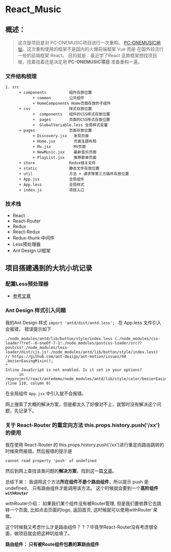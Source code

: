 # React_Music

## 概述：

> 这次是项目是对 PC-ONEMUSIC项目进行一次重构。 [PC-ONEMUSIC地址](https://github.com/flingyp/PC-ONEMUSIC)。这次重构使用的框架不是国内的火爆前端框架 Vue 而是 在国外较流行一些的前端框架 React。 目的就是：最近学了React 这款框架想找项目做，找着找着还是决定用 **PC-ONEMUSIC项目** 准备重构一遍。

### 文件结构梳理
```
1. src
      + components          组件存放位置          
            + common        公共组件
            + HomeComponents Home页面存放的子组件
      + css                 样式存放位置
            +  components   组件的CSS样式存放位置
            +  pages        页面的CSS样式存放位置
            +  GlobalVariable.less 全局样式变量
      + pages               页面存放位置
            + Discovery.jsx   发现页面
            + Home.jsx        页面主题布局
            + Mv.jsx          MV页面
            + NewMusic.jsx    最新音乐页面
            + PlayList.jsx    推荐歌单页面
      + store               Redux相关文件  
      + static              静态文件存放位置
      + util                方法 + 请求等第三方插件存放位置
      + App.jsx             全局组件
      + App.less            全局样式
      + index.js            项目入口
```

### 技术栈

+ React
+ React-Router
+ Redux
+ React-Redux
+ Redux-thunk 中间件
+ Less预处理器
+ Ant Design UI框架

## 项目搭建遇到的大坑小坑记录

### 配置Less预处理器

+ [参考文章](https://www.jianshu.com/p/87ecc24447c0)


### Ant Design 样式引入问题

我的Ant Design 样式 `import 'antd/dist/antd.less'; ` 在 App.less 文件引入 会报错， 错误提示如下

```
./node_modules/antd/lib/button/style/index.less (./node_modules/css-loader??ref--6-oneOf-7-1!./node_modules/postcss-loader/src??postcss!./node_modules/less-loader/dist/cjs.js!./node_modules/antd/lib/button/style/index.less)
// https://github.com/ant-design/ant-motion/issues/44
.bezierEasingMixin();
^
Inline JavaScript is not enabled. Is it set in your options?
      in /myproject/react/antedemo/node_modules/antd/lib/style/color/bezierEasing.less (line 110, column 0)
```

在全局组件 `App.jsx` 中引入就不会报错。

网上搜索了大概的解决方案，但是都太久了好像对不上，就暂时没有解决这个问题，先记录下。

### 关于 React-Router 的重定向方法 this.props.history.push('/xx') 的使用

我在使用 React-Router 的 this.props.history.push('/xx')进行重定向路由跳转的时候突然报错。然后报错的提示是

`cannot read property 'push' of undefined`

然后到网上查找该类问题的**解决方案**，找到这一篇[文章](https://segmentfault.com/a/1190000022272003)。

总结下来： 我调用这个方法**所在组件不是个路由组件**，所以提示 push 是 undefined， 只有路由组件才能调用该方法。 这个时候就会要到一个**高阶组件 `withRouter`**

withRouter介绍： 如果我们某个组件没有被Router管理, 但是我们要依靠它去跳转一个页面, 比如点击页面的logo, 返回首页, 这时候就可以使用withRouter`来做。

这个时候我又考虑什么才是路由组件？？？毕竟学React-Router没有考虑很全面，做项目就会把这种坑给填了。

**路由组件： 只有被Route组件包裹的算路由组件**


